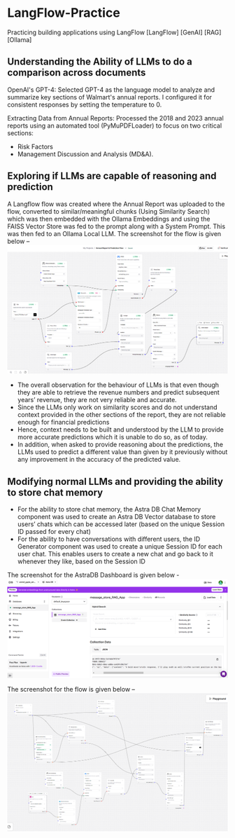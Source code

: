 # LangFlow-Practice
Practicing building applications using LangFlow [LangFlow] [GenAI] [RAG] [Ollama]

## Understanding the Ability of LLMs to do a comparison across documents

OpenAI's GPT-4: Selected GPT-4 as the language model to analyze and summarize key sections of Walmart's annual reports. I configured it for consistent responses by setting the temperature to 0.

Extracting Data from Annual Reports: Processed the 2018 and 2023 annual reports using an automated tool (PyMuPDFLoader) to focus on two critical sections:
 - Risk Factors
 - Management Discussion and Analysis (MD&A).


## Exploring if LLMs are capable of reasoning and prediction

A Langflow flow was created where the Annual Report was uploaded to the flow, converted to similar/meaningful chunks (Using Similarity Search) which was then embedded with the Ollama Embeddings and using the FAISS Vector Store was fed to the prompt along with a System Prompt. 
This was then fed to an Ollama Local LLM. The screenshot for the flow is given below –
![RAGImplementation](RAGImplementation.png)

 - The overall observation for the behaviour of LLMs is that even though they are able to retrieve the revenue numbers and predict subsequent years’ revenue, they are not very reliable and accurate.
 - Since the LLMs only work on similarity scores and do not understand context provided in the other sections of the report, they are not reliable enough for financial predictions
 - Hence, context needs to be built and understood by the LLM to provide more accurate predictions which it is unable to do so, as of today.
 - In addition, when asked to provide reasoning about the predictions, the LLMs used to predict a different value than given by it previously without any improvement in the accuracy of the predicted value.


## Modifying normal LLMs and providing the ability to store chat memory

 - For the ability to store chat memory, the Astra DB Chat Memory component was used to create an Astra DB Vector database to store users’ chats which can be accessed later (based on the unique Session ID passed for every chat)
 - For the ability to have conversations with different users, the ID Generator component was used to create a unique Session ID for each user chat. This enables users to create a new chat and go back to it whenever they like, based on the Session ID

The screenshot for the AstraDB Dashboard is given below - 
![ChatMemory-RAGApplication-AstraDB](ChatMemory-RAGApplication-AstraDB.png)

The screenshot for the flow is given below –
![ChatMemory-RAGApplication](ChatMemory-RAGApplication.png)